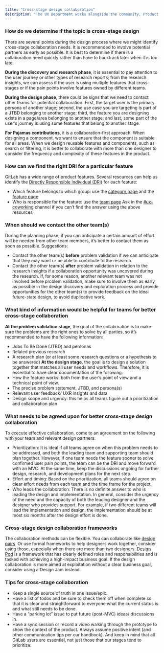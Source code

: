 ```yaml
---
title: "Cross-stage design collaboration"
description: "The UX Department works alongside the community, Product Management, Development, Quality, and Brand teams to design the GitLab product. Our users' workflows often cross multiple areas of the GitLab product. In these instances, it's best for our teams to work collaboratively across stages."
---
```


### How do we determine if the topic is cross-stage design

There are several points during the design process where we might identify cross-stage collaboration needs. It is recommended to involve potential partners as early as possible. It is best to determine if there is a collaboration need quickly rather than have to backtrack later when it is too late.

**During the discovery and research phase**, it is essential to pay attention to the user journey or other types of research reports; from the research insights, we can assess if the user is using multiple features that cross-stages or if the pain points involve features owned by different teams.

**During the design phase**, there could be signs that we need to contact other teams for potential collaboration. First, the target user is the primary persona of another stage; second, the use case you are targeting is part of a JTBD belonging to another stage; third, the feature you are designing exists in a page/area belonging to another stage; and last, some part of the user’s journey is using some features that belong to another stage.

**For Pajamas contributions**, it is a collaboration-first approach. When designing a component, we want to ensure that the component is suitable for all areas. When we design reusable features and components, such as search or filtering, it is better to collaborate with more than one designer to consider the frequency and complexity of these features in the product.

### How can we find the right DRI for a particular feature

GitLab has a wide range of product features. Several resources can help us identify the [Directly Responsible Individual (DRI)](/handbook/people-group/directly-responsible-individuals/) for each feature:

- Which feature belongs to which group: use the [category page](/handbook/product/categories/) and the [feature page](/handbook/product/categories/features/)
- Who is responsible for the feature: use the [team page](/handbook/product/categories/#dev-section)
Ask in the [#ux-coworking](https://gitlab.slack.com/archives/CLW71KM96) channel if you can’t find the answer using the above resources

### When should we contact the other team(s)

During the planning phase, if you can anticipate a certain amount of effort will be needed from other team members, it’s better to contact them as soon as possible. Suggestions:
- Contact the other team(s) **before** problem validation if we can anticipate that they may want or be able to contribute to the research.
- Contact the other team(s) **after** problem validation in relation to the research insights if a collaboration opportunity was uncovered during the research.
If, for some reason, another relevant team was not involved before problem validation, make sure to involve them as early as possible in the design discovery and exploration process and provide opportunities for the other team(s) to provide feedback on the ideal future-state design, to avoid duplicative work.

### What kind of information would be helpful for teams for better cross-stage collaboration

**At the problem validation stage**, the goal of the collaboration is to make sure the problems are the right ones to solve by all parties, so it’s recommended to have the following information:
- Jobs To Be Done (JTBD) and personas
- Related previous research
- A research plan (or at least some research questions or a hypothesis to be answered)
**At the design stage**, the goal is to design a solution together that matches all user needs and workflows. Therefore, it is essential to have clear documentation of the following:
- How the feature works: both from the user’s point of view and a technical point of view.
- The precise problem statement, JTBD, and persona(s)
- Relevant user feedback/ UXR insights and data
- Design scope and urgency: this helps all teams figure out a prioritization and collaboration plan

### What needs to be agreed upon for better cross-stage design collaboration

To execute effective collaboration, come to an agreement on the following with your team and relevant design partners:
- Prioritization: It is ideal if all teams agree on when this problem needs to be addressed, and both the leading team and supporting team should plan together. However, if one team needs the feature sooner to solve confirmed user pain points, the team can be the DRI and move forward with an MVC. At the same time, keep the discussions ongoing for further design, research, and development plans for the next step.
- Effort and timing: Based on the prioritization, all teams should agree on clear effort needs from each team and the time frame for the project.
- Who leads the collaboration: There is no definite answer to who is leading the design and implementation. In general, consider the urgency of the need and the capacity of both the leading designer and the designer who provides support. For example, if two different teams will lead the implementation and design, the implementation should be at most six months after the design effort is done.

### Cross-stage design collaboration frameworks

The collaboration methods can be flexible. You can collaborate like [design pairs](how-we-work/#https://about.gitlab.com/handbook/product/ux/pair-designing). Or use formal frameworks to help designers work together, consider using those, especially when there are more than two designers. [Design Pod](/handbook/teamops/everyone-contributes/directly-responsible-individual-dri/design-pod) is a framework that has clearly defined roles and responsibilities and is tasked with achieving a high-impact business goal. If the design collaboration is more aimed at exploitation without a clear business goal, consider using a Design Jam instead.

### Tips for cross-stage collaboration

- Keep a single source of truth in one issue/epic.
- Have a list of todos and be sure to check them off when complete so that it is clear and straightforward to everyone what the current status is and what still needs to be done.
- Have a “parking lot” issue to put future (post-MVC) ideas/ discussions in.
- Have a sync session or record a video walking through the prototype to show the context of the product.
Always assume positive intent (and other communication tips per our handbook). And keep in mind that all GitLab users are essential, not just those that our stages tend to prioritize.
